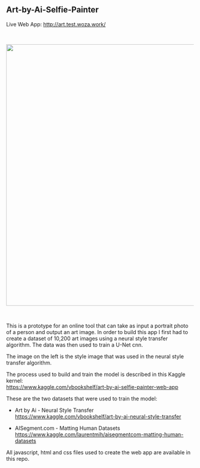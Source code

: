 ## Art-by-Ai-Selfie-Painter

Live Web App: http://art.test.woza.work/


<br>

<img src="http://paint.test.woza.work/assets/selfiepainter.png" width="700"></img>

<br>




This is a prototype for an online tool that can take as input a portrait photo of a person and output an art image. In order to build this app I first had to create a dataset of 10,200 art images using a neural style transfer algorithm. The data was then used to train a U-Net cnn.

The image on the left is the style image that was used in the neural style transfer algorithm.

The process used to build and train the model is described in this Kaggle kernel:<br>
https://www.kaggle.com/vbookshelf/art-by-ai-selfie-painter-web-app

These are the two datasets that were used to train the model:

- Art by Ai - Neural Style Transfer<br>
https://www.kaggle.com/vbookshelf/art-by-ai-neural-style-transfer

- AISegment.com - Matting Human Datasets<br>
https://www.kaggle.com/laurentmih/aisegmentcom-matting-human-datasets


All javascript, html and css files used to create the web app are available in this repo.
